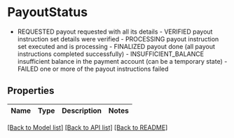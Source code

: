 # PayoutStatus

- REQUESTED payout requested with all its details - VERIFIED payout instruction set details were verified - PROCESSING payout instruction set executed and is processing - FINALIZED payout done (all payout instructions completed successfully) - INSUFFICIENT_BALANCE insufficient balance in the payment account (can be a temporary state) - FAILED one or more of the payout instructions failed 

## Properties
Name | Type | Description | Notes
------------ | ------------- | ------------- | -------------

[[Back to Model list]](../README.md#documentation-for-models) [[Back to API list]](../README.md#documentation-for-api-endpoints) [[Back to README]](../README.md)


